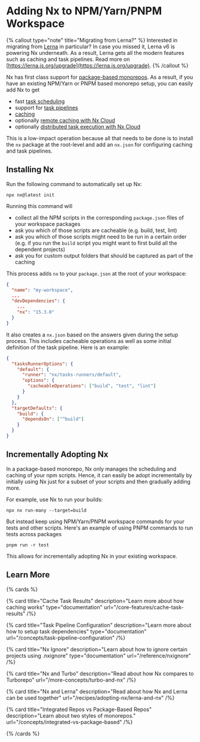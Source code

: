 # Adding Nx to NPM/Yarn/PNPM Workspace

{% callout type="note" title="Migrating from Lerna?" %}
Interested in migrating from [Lerna](https://github.com/lerna/lerna) in particular? In case you missed it, Lerna v6 is powering Nx underneath. As a result, Lerna gets all the modern features such as caching and task pipelines. Read more on [https://lerna.js.org/upgrade](https://lerna.js.org/upgrade).
{% /callout %}

Nx has first class support for [package-based monorepos](/getting-started/package-based-repo-tutorial). As a result, if you have an existing NPM/Yarn or PNPM based monorepo setup, you can easily add Nx to get

- fast [task scheduling](/core-features/run-tasks)
- support for [task pipelines](/concepts/task-pipeline-configuration)
- [caching](/core-features/cache-task-results)
- optionally [remote caching with Nx Cloud](/core-features/share-your-cache)
- optionally [distributed task execution with Nx Cloud](/core-features/distribute-task-execution)

This is a low-impact operation because all that needs to be done is to install the `nx` package at the root-level and add an `nx.json` for configuring caching and task pipelines.

## Installing Nx

Run the following command to automatically set up Nx:

```shell
npx nx@latest init
```

Running this command will

- collect all the NPM scripts in the corresponding `package.json` files of your workspace packages
- ask you which of those scripts are cacheable (e.g. build, test, lint)
- ask you which of those scripts might need to be run in a certain order (e.g. if you run the `build` script you might want to first build all the dependent projects)
- ask you for custom output folders that should be captured as part of the caching

This process adds `nx` to your `package.json` at the root of your workspace:

```json {% fileName="package.json" %}
{
  "name": "my-workspace",
  ...
  "devDependencies": {
    ...
    "nx": "15.3.0"
  }
}
```

It also creates a `nx.json` based on the answers given during the setup process. This includes cacheable operations as well as some initial definition of the task pipeline. Here is an example:

```json {% fileName="nx.json" %}
{
  "tasksRunnerOptions": {
    "default": {
      "runner": "nx/tasks-runners/default",
      "options": {
        "cacheableOperations": ["build", "test", "lint"]
      }
    }
  },
  "targetDefaults": {
    "build": {
      "dependsOn": ["^build"]
    }
  }
}
```

## Incrementally Adopting Nx

In a package-based monorepo, Nx only manages the scheduling and caching of your npm scripts. Hence, it can easily be adopt incrementally by initially using Nx just for a subset of your scripts and then gradually adding more.

For example, use Nx to run your builds:

```shell
npx nx run-many --target=build
```

But instead keep using NPM/Yarn/PNPM workspace commands for your tests and other scripts. Here's an example of using PNPM commands to run tests across packages

```shell
pnpm run -r test
```

This allows for incrementally adopting Nx in your existing workspace.

## Learn More

{% cards %}

{% card title="Cache Task Results" description="Learn more about how caching works" type="documentation" url="/core-features/cache-task-results" /%}

{% card title="Task Pipeline Configuration" description="Learn more about how to setup task dependencies" type="documentation" url="/concepts/task-pipeline-configuration" /%}

{% card title="Nx Ignore" description="Learn about how to ignore certain projects using .nxignore" type="documentation" url="/reference/nxignore" /%}

{% card title="Nx and Turbo" description="Read about how Nx compares to Turborepo" url="/more-concepts/turbo-and-nx" /%}

{% card title="Nx and Lerna" description="Read about how Nx and Lerna can be used together" url="/recipes/adopting-nx/lerna-and-nx" /%}

{% card title="Integrated Repos vs Package-Based Repos" description="Learn about two styles of monorepos." url="/concepts/integrated-vs-package-based" /%}

{% /cards %}

